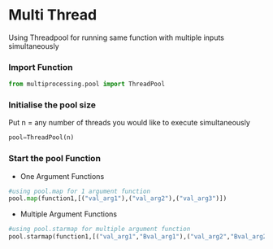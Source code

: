 # Multi Thread

Using Threadpool for running same function with multiple inputs simultaneously

### Import Function
```python
from multiprocessing.pool import ThreadPool
```

### Initialise the pool size
Put n = any number of threads you would like to execute simultaneously
```python
pool=ThreadPool(n)
```

### Start the pool Function
- One Argument Functions

```python
#using pool.map for 1 argument function
pool.map(function1,[("val_arg1"),("val_arg2"),("val_arg3")])
```

- Multiple Argument Functions

```python
#using pool.starmap for multiple argument function
pool.starmap(function1,[("val_arg1","Bval_arg1"),("val_arg2","Bval_arg2"),("val_arg3",,"Bval_arg3")])
```

